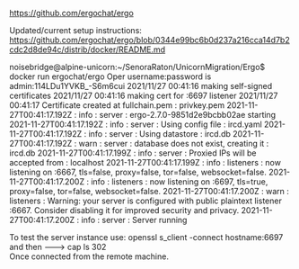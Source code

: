 https://github.com/ergochat/ergo

Updated/current setup instructions: <br>
https://github.com/ergochat/ergo/blob/0344e99bc6b0d237a216cca14d7b2cdc2d8de94c/distrib/docker/README.md


noisebridge@alpine-unicorn:~/SenoraRaton/UnicornMigration/Ergo$ docker run ergochat/ergo
Oper username:password is admin:114LDu1YVKB_-S6m6cui
2021/11/27 00:41:16 making self-signed certificates
2021/11/27 00:41:16  making cert for :6697 listener
2021/11/27 00:41:17   Certificate created at fullchain.pem : privkey.pem
2021-11-27T00:41:17.192Z : info  : server     : ergo-2.7.0-9851d2e9bcbb02ae starting
2021-11-27T00:41:17.192Z : info  : server     : Using config file : ircd.yaml
2021-11-27T00:41:17.192Z : info  : server     : Using datastore : ircd.db
2021-11-27T00:41:17.192Z : warn  : server     : database does not exist, creating it : ircd.db
2021-11-27T00:41:17.199Z : info  : server     : Proxied IPs will be accepted from : localhost
2021-11-27T00:41:17.199Z : info  : listeners  : now listening on :6667, tls=false, proxy=false, tor=false, websocket=false.
2021-11-27T00:41:17.200Z : info  : listeners  : now listening on :6697, tls=true, proxy=false, tor=false, websocket=false.
2021-11-27T00:41:17.200Z : warn  : listeners  : Warning: your server is configured with public plaintext listener :6667. Consider disabling it for improved security and privacy.
2021-11-27T00:41:17.200Z : info  : server     : Server running


To test the server instance use: openssl s_client -connect hostname:6697  
and then ---> cap ls 302  
Once connected from the remote machine.


